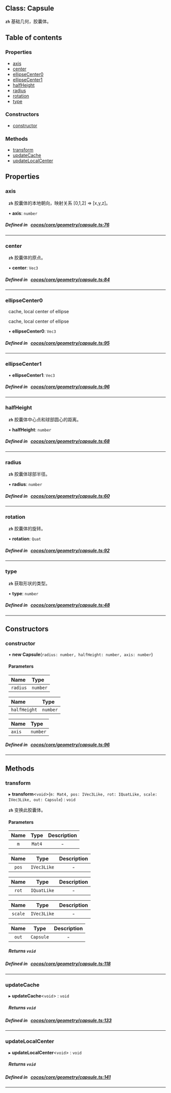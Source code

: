 
## Class: Capsule







**`zh`** 
基础几何，胶囊体。



<div class="table-of-content">
<h2>Table of contents</h2>


### Properties

- [ axis](#axis)
- [ center](#center)
- [ ellipseCenter0](#ellipseCenter0)
- [ ellipseCenter1](#ellipseCenter1)
- [ halfHeight](#halfHeight)
- [ radius](#radius)
- [ rotation](#rotation)
- [ type](#type)

### Constructors

- [ constructor](#constructor)

### Methods

- [ transform](#transform)
- [ updateCache](#updateCache)
- [ updateLocalCenter](#updateLocalCenter)
</div>

## Properties


### axis
<div style="margin-left: 10px;">




**`zh`** 
胶囊体的本地朝向，映射关系 [0,1,2] => [x,y,z]。





•  **axis**:
`number` 
</div>

##### Defined in &nbsp;   [cocos/core/geometry/capsule.ts:76](https://github.com/cocos-creator/engine/blob/c7bf6b8a9/cocos/core/geometry/capsule.ts#L76)&nbsp;


___


### center
<div style="margin-left: 10px;">




**`zh`** 
胶囊体的原点。





•  **center**:
`Vec3` 
</div>

##### Defined in &nbsp;   [cocos/core/geometry/capsule.ts:84](https://github.com/cocos-creator/engine/blob/c7bf6b8a9/cocos/core/geometry/capsule.ts#L84)&nbsp;


___


### ellipseCenter0
<div style="margin-left: 10px;">
cache, local center of ellipse



cache, local center of ellipse

•  **ellipseCenter0**:
`Vec3` 
</div>

##### Defined in &nbsp;   [cocos/core/geometry/capsule.ts:95](https://github.com/cocos-creator/engine/blob/c7bf6b8a9/cocos/core/geometry/capsule.ts#L95)&nbsp;


___


### ellipseCenter1
<div style="margin-left: 10px;">




•  **ellipseCenter1**:
`Vec3` 
</div>

##### Defined in &nbsp;   [cocos/core/geometry/capsule.ts:96](https://github.com/cocos-creator/engine/blob/c7bf6b8a9/cocos/core/geometry/capsule.ts#L96)&nbsp;


___


### halfHeight
<div style="margin-left: 10px;">




**`zh`** 
胶囊体中心点和球部圆心的距离。





•  **halfHeight**:
`number` 
</div>

##### Defined in &nbsp;   [cocos/core/geometry/capsule.ts:68](https://github.com/cocos-creator/engine/blob/c7bf6b8a9/cocos/core/geometry/capsule.ts#L68)&nbsp;


___


### radius
<div style="margin-left: 10px;">




**`zh`** 
胶囊体球部半径。





•  **radius**:
`number` 
</div>

##### Defined in &nbsp;   [cocos/core/geometry/capsule.ts:60](https://github.com/cocos-creator/engine/blob/c7bf6b8a9/cocos/core/geometry/capsule.ts#L60)&nbsp;


___


### rotation
<div style="margin-left: 10px;">




**`zh`** 
胶囊体的旋转。





•  **rotation**:
`Quat` 
</div>

##### Defined in &nbsp;   [cocos/core/geometry/capsule.ts:92](https://github.com/cocos-creator/engine/blob/c7bf6b8a9/cocos/core/geometry/capsule.ts#L92)&nbsp;


___


### type
<div style="margin-left: 10px;">




**`zh`** 
获取形状的类型。





•  **type**:
 ``number`` 
</div>

##### Defined in &nbsp;   [cocos/core/geometry/capsule.ts:48](https://github.com/cocos-creator/engine/blob/c7bf6b8a9/cocos/core/geometry/capsule.ts#L48)&nbsp;


___

<!---->
## Constructors


### constructor
<div style="margin-left: 10px;">

• **new Capsule**(`radius: number, halfHeight: number, axis: number`)

#### Parameters
| Name | Type |
| :------ | :------ |
| `radius` | `number` |





| Name | Type |
| :------ | :------ |
| `halfHeight` | `number` |





| Name | Type |
| :------ | :------ |
| `axis` | `number` |





</div>

##### Defined in &nbsp;   [cocos/core/geometry/capsule.ts:96](https://github.com/cocos-creator/engine/blob/c7bf6b8a9/cocos/core/geometry/capsule.ts#L96)&nbsp;


---

<!---->
## Methods

### transform
<div style="margin-left: 10px;">

▸   **transform**<`void`\>(`m: Mat4, pos: IVec3Like, rot: IQuatLike, scale: IVec3Like, out: Capsule`) : `void`




**`zh`** 
变换此胶囊体。





<!---->
<!--    #### Returns `void` -->
<!---->

#### Parameters

| Name | Type | Description |
| :------: | :------: | :------: |
| `m` | `Mat4` | - |

| Name | Type | Description |
| :------: | :------: | :------: |
| `pos` | `IVec3Like` | - |

| Name | Type | Description |
| :------: | :------: | :------: |
| `rot` | `IQuatLike` | - |

| Name | Type | Description |
| :------: | :------: | :------: |
| `scale` | `IVec3Like` | - |

| Name | Type | Description |
| :------: | :------: | :------: |
| `out` | `Capsule` | - |



##### Returns `void`




</div>

##### Defined in &nbsp;   [cocos/core/geometry/capsule.ts:118](https://github.com/cocos-creator/engine/blob/c7bf6b8a9/cocos/core/geometry/capsule.ts#L118)&nbsp;
___
### updateCache
<div style="margin-left: 10px;">

▸   **updateCache**<`void`\> : `void`




<!---->
<!--    #### Returns `void` -->
<!---->


##### Returns `void`




</div>

##### Defined in &nbsp;   [cocos/core/geometry/capsule.ts:133](https://github.com/cocos-creator/engine/blob/c7bf6b8a9/cocos/core/geometry/capsule.ts#L133)&nbsp;
___
### updateLocalCenter
<div style="margin-left: 10px;">

▸   **updateLocalCenter**<`void`\> : `void`




<!---->
<!--    #### Returns `void` -->
<!---->


##### Returns `void`




</div>

##### Defined in &nbsp;   [cocos/core/geometry/capsule.ts:141](https://github.com/cocos-creator/engine/blob/c7bf6b8a9/cocos/core/geometry/capsule.ts#L141)&nbsp;
___
<!---->



